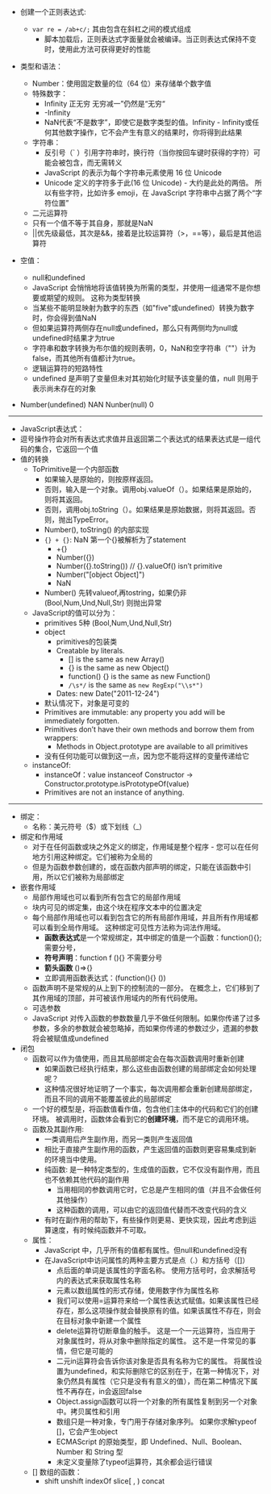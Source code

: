 * 创建一个正则表达式:
  * `var re = /ab+c/;` 其由包含在斜杠之间的模式组成
    * 脚本加载后，正则表达式字面量就会被编译。当正则表达式保持不变时，使用此方法可获得更好的性能

* 类型和语法：
  * Number：使用固定数量的位（64 位）来存储单个数字值
  * 特殊数字：
    * Infinity 正无穷 无穷减一”仍然是“无穷“
    * -Infinity
    * NaN代表“不是数字”，即使它是数字类型的值。Infinity - Infinity或任何其他数字操作，它不会产生有意义的结果时，你将得到此结果
  * 字符串：
    * 反引号（` ）引用字符串时，换行符（当你按回车键时获得的字符）可能会被包含，而无需转义
    * JavaScript 的表示为每个字符串元素使用 16 位 Unicode
    * Unicode 定义的字符多于此(16 位 Unicode) - 大约是此处的两倍。 所以有些字符，比如许多 emoji，在 JavaScript 字符串中占据了两个“字符位置”
  * 二元运算符
  * 只有一个值不等于其自身，那就是NaN
  * ||优先级最低，其次是&&，接着是比较运算符（>，==等），最后是其他运算符
* 空值：
  * null和undefined
  * JavaScript 会悄悄地将该值转换为所需的类型，并使用一组通常不是你想要或期望的规则。 这称为类型转换
  * 当某些不能明显映射为数字的东西（如"five"或undefined）转换为数字时，你会得到值NaN
  * 但如果运算符两侧存在null或undefined，那么只有两侧均为null或undefined时结果才为true
  * 字符串和数字转换为布尔值的规则表明，0，NaN和空字符串（""）计为false，而其他所有值都计为true。
  * 逻辑运算符的短路特性
  * undefined 是声明了变量但未对其初始化时赋予该变量的值，null 则用于表示尚未存在的对象
* Number(undefined) NAN  Nunber(null) 0   
***
* JavaScript表达式：
* 逗号操作符会对所有表达式求值并且返回第二个表达式的结果表达式是一组代码的集合，它返回一个值
* 值的转换
  * ToPrimitive是一个内部函数
    * 如果输入是原始的，则按原样返回。
    * 否则，输入是一个对象。调用obj.valueOf（）。如果结果是原始的，则将其返回。
    * 否则，调用obj.toString（）。如果结果是原始数据，则将其返回。否则，抛出TypeError。
    * Number(), toString() 的内部实现
    * `{} + {}`: NaN  第一个{}被解析为了statement
       * +{}
       *  Number({})
       *  Number({}.toString())  // {}.valueOf() isn’t primitive
       *  Number("[object Object]")
       *  NaN
    * Number()  先转valueof,再tostring，如果仍非(Bool,Num,Und,Null,Str) 则抛出异常
  * JavaScript的值可以分为：
    * primitives 5种 (Bool,Num,Und,Null,Str)
    * object 
      * primitives的包装类
      * Creatable by literals. 
        * [] is the same as new Array()
        * {} is the same as new Object()
        * function() {} is the same as new Function()
        * `/\s*/` is the same as `new RegExp("\\s*")`
      * Dates: new Date("2011-12-24")
    * 默认情况下，对象是可变的 
    * Primitives are immutable: any property you add will be immediately forgotten.
    * Primitives don’t have their own methods and borrow them from wrappers:
      * Methods in Object.prototype are available to all primitives
    * 没有任何功能可以做到这一点，因为您不能将这样的变量传递给它
  * instanceOf:
    * instanceOf：value instanceof Constructor -> Constructor.prototype.isPrototypeOf(value)
    *  Primitives are not an instance of anything.
***
* 绑定：
  * 名称：美元符号（$）或下划线（_）
* 绑定和作用域
  * 对于在任何函数或块之外定义的绑定，作用域是整个程序 - 您可以在任何地方引用这种绑定。它们被称为全局的
  * 但是为函数参数创建的，或在函数内部声明的绑定，只能在该函数中引用，所以它们被称为局部绑定
* 嵌套作用域
  * 局部作用域也可以看到所有包含它的局部作用域
  * 块内可见的绑定集，由这个块在程序文本中的位置决定
  * 每个局部作用域也可以看到包含它的所有局部作用域，并且所有作用域都可以看到全局作用域。 这种绑定可见性方法称为词法作用域。
    * **函数表达式**是一个常规绑定，其中绑定的值是一个函数：function(){}; 需要分号，
    * **符号声明**：function f (){} 不需要分号
    * **箭头函数** ()=>{}
    * 立即调用函数表达式：(function(){} ())
  * 函数声明不是常规的从上到下的控制流的一部分。 在概念上，它们移到了其作用域的顶部，并可被该作用域内的所有代码使用。
  * 可选参数
  * JavaScript 对传入函数的参数数量几乎不做任何限制。如果你传递了过多参数，多余的参数就会被忽略掉，而如果你传递的参数过少，遗漏的参数将会被赋值成undefined
* 闭包
  * 函数可以作为值使用，而且其局部绑定会在每次函数调用时重新创建
    * 如果函数已经执行结束，那么这些由函数创建的局部绑定会如何处理呢？
    * 这种情况很好地证明了一个事实，每次调用都会重新创建局部绑定，而且不同的调用不能覆盖彼此的局部绑定
  * 一个好的模型是，将函数值看作值，包含他们主体中的代码和它们的创建环境。 被调用时，函数体会看到它的**创建环境**，而不是它的调用环境。
  * 函数及其副作用:
    * 一类调用后产生副作用，而另一类则产生返回值
    * 相比于直接产生副作用的函数，产生返回值的函数则更容易集成到新的环境当中使用。
    * 纯函数: 是一种特定类型的，生成值的函数，它不仅没有副作用，而且也不依赖其他代码的副作用
      * 当用相同的参数调用它时，它总是产生相同的值（并且不会做任何其他操作）
      * 这种函数的调用，可以由它的返回值代替而不改变代码的含义
    * 有时在副作用的帮助下，有些操作则更易、更快实现，因此考虑到运算速度，有时候纯函数并不可取。
  * 属性：
    *  JavaScript 中，几乎所有的值都有属性。但null和undefined没有
    *  在JavaScript中访问属性的两种主要方式是点（.）和方括号（[]）
       *  点后面的单词是该属性的字面名称。 使用方括号时，会求解括号内的表达式来获取属性名称
       *  元素以数组属性的形式存储，使用数字作为属性名称
       *  我们可以使用=运算符来给一个属性表达式赋值。如果该属性已经存在，那么这项操作就会替换原有的值。如果该属性不存在，则会在目标对象中新建一个属性
       *  delete运算符切断章鱼的触手。 这是一个一元运算符，当应用于对象属性时，将从对象中删除指定的属性。 这不是一件常见的事情，但它是可能的
       *  二元in运算符会告诉你该对象是否具有名称为它的属性。 将属性设置为undefined，和实际删除它的区别在于，在第一种情况下，对象仍然具有属性（它只是没有有意义的值），而在第二种情况下属性不再存在，in会返回false
       *  Object.assign函数可以将一个对象的所有属性复制到另一个对象中。拷贝属性和引用
       *  数组只是一种对象，专门用于存储对象序列。 如果你求解typeof []，它会产生object
       *  ECMAScript 的原始类型，即 Undefined、Null、Boolean、Number 和 String 型
       *  未定义变量除了typeof运算符，其余都会运行错误
  * [] 数组的函数：
    * shift unshift indexOf slice[ , )  concat 

